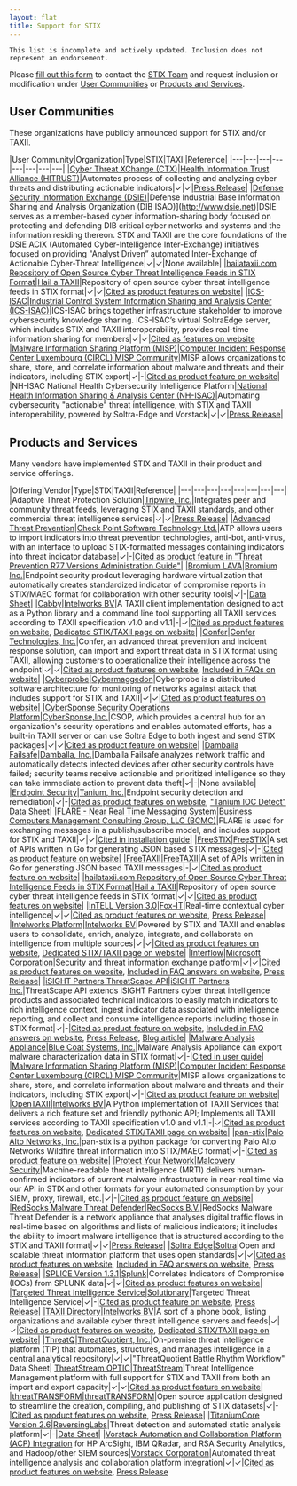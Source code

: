 ```yaml
---
layout: flat
title: Support for STIX
---
```



`This list is incomplete and actively updated. Inclusion does not represent an endorsement.`

Please [fill out this form](http://goo.gl/forms/jKQH7a6TfW) to contact the [STIX Team](mailto:stix@mitre.org) and request inclusion or modification under [User Communities](http://stixproject.github.io/supporters/#user-communities) or [Products and Services](http://stixproject.github.io/supporters/#products-and-services). 

## User Communities
These organizations have publicly announced support for STIX and/or TAXII.

|User Community|Organization|Type|STIX|TAXII|Reference|
|---|---|---|---|---|---|---|---|
|[Cyber Threat XChange (CTX)](https://hitrustalliance.net/cyber-threat-xchange/)|[Health Information Trust Alliance (HITRUST)](https://hitrustalliance.net)|Automates process of collecting and analyzing cyber threats and distributing actionable indicators|&#x2713;|&#x2713;|[Press Release](http://hitrustalliance.net/content/uploads/2014/10/Cyber-Threat-Xchange_Press-Release_final-for-wire.pdf)|
|[Defense Security Information Exchange (DSIE)](http://www.dsie.net)|Defense Industrial Base Information Sharing and Analysis Organization (DIB ISAO)](http://www.dsie.net)|DSIE serves as a member-based cyber information-sharing body focused on protecting and defending DIB critical cyber networks and systems and the information residing thereon. STIX and TAXII are the core foundations of the DSIE ACIX (Automated Cyber-Intelligence Inter-Exchange) initiatives focused on providing "Analyst Driven” automated Inter-Exchange of Actionable Cyber-Threat Intelligence|&#x2713;|&#x2713;|None available|
|[hailataxii.com Repository of Open Source Cyber Threat Intelligence Feeds in STIX Format](http://hailataxii.com/)|[Hail a TAXII](http://hailataxii.com)|Repository of open source cyber threat intelligence feeds in STIX format|&#x2713;|&#x2713;|[Cited as product features on website](http://hailataxii.com)|
|[ICS-ISAC](http://ics-isac.org/sara/)|[Industrial Control System Information Sharing and Analysis Center (ICS-ISAC)](http://ics-isac.org/)|ICS-ISAC brings together infrastructure stakeholder to improve cybersecurity knowledge sharing. ICS-ISAC’s virtual SoltraEdge server, which includes STIX and TAXII interoperability, provides real-time information sharing for members|&#x2713;|&#x2713;|[Cited as features on website](http://ics-isac.org/blog/ics-isac-soltra-edge-taxii-server/)
|[Malware Information Sharing Platform (MISP)](https://github.com/MISP/MISP)|[Computer Incident Response Center Luxembourg (CIRCL) MISP Community](https://www.circl.lu/services/misp-malware-information-sharing-platform)|MISP allows organizations to share, store, and correlate information about malware and threats and their indicators, including STIX export|&#x2713;|-|[Cited as product feature on website](https://github.com/MISP/MISP)|
|NH-ISAC National Health Cybersecurity Intelligence Platform|[National Health Information Sharing & Analysis Center (NH-ISAC)](http://www.nhisac.org/)|Automating cybersecurity "actionable" threat intelligence, with STIX and TAXII interoperability, powered by Soltra-Edge and Vorstack|&#x2713;|&#x2713;|[Press Release](http://www.nhisac.org/blog/the-national-health-isac-and-the-center-for-internet-security-partner-to-strengthen-national-healthcare-public-health-cybersecurity-resilience/)|

## Products and Services
Many vendors have implemented STIX and TAXII in their product and service offerings.

|Offering|Vendor|Type|STIX|TAXII|Reference|
|---|---|---|---|---|---|---|---|
|Adaptive Threat Protection Solution|[Tripwire, Inc.](http://www.tripwire.com/)|Integrates peer and community threat feeds, leveraging STIX and TAXII standards, and other commercial threat intelligence services|&#x2713;|&#x2713;|[Press Release](http://www.tripwire.com/company/news/press-release/tripwire-expands-adaptive-threat-protection-ecosystem/)|
|[Advanced Threat Prevention](http://www.checkpoint.com/products-solutions/threat-prevention/advanced-threat-prevention/index.html)|[Check Point Software Technology Ltd.](http://www.checkpoint.com)|ATP allows users to import indicators into threat prevention technologies, anti-bot, anti-virus, with an interface to upload STIX-formatted messages containing indicators into threat indicator database|&#x2713;|-|[Cited as product feature in "Threat Prevention R77 Versions Administration Guide"](https://dl3.checkpoint.com/paid/3d/3d62cf0c986c24b64f9e7ec79ce386b1/CP_R77_ThreatPrevention_AdminGuide.pdf?HashKey=1428964311_7641271c918302c960d1d86f3af08817&xtn=.pdf)|
|[Bromium LAVA](http://www.bromium.com/products/lava.html)|[Bromium Inc.](http://www.bromium.com/)|Endpoint security prodcut leveraging hardware virtualization that automatically creates standardized indicator of compromise reports in STIX/MAEC format for collaboration with other security tools|&#x2713;|-|[Data Sheet](http://www.bromium.com/sites/default/files/ds-bromium-lava-us-en.pdf)|
|[Cabby](https://github.com/Intelworks/cabby)|[Intelworks BV](http://www.intelworks.com)|A TAXII client implementation designed to act as a Python library and a command line tool supporting all TAXII services according to TAXII specification v1.0 and v1.1|-|&#x2713;|[Cited as product features on website](https://github.com/Intelworks/cabby), [Dedicated STIX/TAXII page on website](https://www.intelworks.com/stix-taxii.html)|
|[Confer](http://www.confer.net/cyberthreat-prevention-network)|[Confer Technologies, Inc.](http://www.confer.net/)|Confer, an advanced threat prevention and incident response solution, can import and export threat data in STIX format using TAXII, allowing customers to operationalize their intelligence across the endpoint|&#x2713;|&#x2713;|[Cited as product features on website](http://www.confer.net/cyberthreat-prevention-network), [Included in FAQs on website](http://www.confer.net/faq#faq-list)|
|[Cyberprobe](http://cyberprobe.sourceforge.net/cyberprobe.html#index-STIX)|[Cybermaggedon](http://cyberprobe.sourceforge.net)|Cyberprobe is a distributed software architecture for monitoring of networks against attack that includes support for STIX and TAXII|&#x2713;|&#x2713;|[Cited as product features on website](http://cyberprobe.sourceforge.net/cyberprobe.html#index-STIX)|
|[CyberSponse Security Operations Platform](http://cybersponse.com/solutions/financial/)|[CyberSponse,Inc.](http://www.cybersponse.com)|CSOP, which provides a central hub for an organization's security operations and enables automated efforts, has a built-in TAXII server or can use Soltra Edge to both ingest and send STIX packages|&#x2713;|&#x2713;|[Cited as product feature on website](http://cybersponse.com/solutions/financial/)|
|[Damballa Failsafe](http://www.damballa.com/)|[Damballa, Inc.](http://www.damballa.com/)|Damballa Failsafe analyzes network traffic and automatically detects infected devices after other security controls have failed; security teams receive actionable and prioritized intelligence so they can take immediate action to prevent data theft|&#x2713;|-|None available|
|[Endpoint Security](https://www.tanium.com/products/endpoint-security/)|[Tanium, Inc.](https://www.tanium.com/)|Endpoint security detection and remediation|&#x2713;|-|[Cited as product features on website](https://www.tanium.com/products/endpoint-security/), ["Tanium IOC Detect" Data Sheet](http://offers.tanium.com/rs/tanium/images/resources-datasheet-tanium-ioc-detect.pdf)|
|[FLARE - Near Real Time Messaging System](https://github.com/bcmc/oss)|[Business Computers Management Consulting Group, LLC (BCMC)](https://bcmcgroup.com/)|FLARE is used for exchanging messages in a publish/subscribe model, and includes support for STIX and TAXII|&#x2713;|&#x2713;|[Cited in installation guide](https://github.com/bcmc/oss/blob/master/FLAREclient-2.0.2/FLAREclient%20Installation%20Guide%20Rev%20E.doc?raw=true)|
|[FreeSTIX](https://github.com/jordan2175/freestix)|[FreeSTIX](https://github.com/jordan2175/freestix)|A set of APIs written in Go for generating JSON based STIX messages|&#x2713;|-|[Cited as product feature on website](https://github.com/jordan2175/freestix)|
|[FreeTAXII](https://github.com/jordan2175/freetaxii)|[FreeTAXII](https://github.com/jordan2175/freetaxii)|A set of APIs written in Go for generating JSON based TAXII messages|-|&#x2713;|[Cited as product feature on website](https://github.com/jordan2175/freetaxii)|
|[hailataxii.com Repository of Open Source Cyber Threat Intelligence Feeds in STIX Format](http://hailataxii.com/)|[Hail a TAXII](http://hailataxii.com)|Repository of open source cyber threat intelligence feeds in STIX format|&#x2713;|&#x2713;|[Cited as product features on website](http://hailataxii.com/)|
|[InTELL Version 3.0](https://fox-it.com/intell)|[Fox-IT](https://fox-it.com)|Real-time contextual cyber intelligence|&#x2713;|&#x2713;|[Cited as product features on website](https://fox-it.com/intell), [Press Release](https://www.fox-it.com/en/press-releases/fox-releases-intell-3-0-adding-stix-taxii-support-real-time-visualisations/)|
|[Intelworks Platform](http://www.intelworks.com/platform.html)|[Intelworks BV](http://www.intelworks.com)|Powered by STIX and TAXII and enables users to consolidate, enrich, analyze, integrate, and collaborate on intelligence from multiple sources|&#x2713;|&#x2713;|[Cited as product features on website](http://www.intelworks.com/platform.html), [Dedicated STIX/TAXII page on website](https://www.intelworks.com/stix-taxii.html)|
|[Interflow](https://technet.microsoft.com/en-us/security/dn750892)|[Microsoft Corporation](http://www.microsoft.com)|Security and threat information exchange platform|&#x2713;|&#x2713;|[Cited as product features on website](https://technet.microsoft.com/en-us/security/dn726547), [Included in FAQ answers on website](https://technet.microsoft.com/en-us/security/dn727293), [Press Release](http://blogs.technet.com/b/msrc/archive/2014/06/23/announcing-microsoft-interflow.aspx)|
|[iSIGHT Partners ThreatScape API](http://www.isightpartners.com/products/threatscape-api-sdk/)|[iSIGHT Partners Inc.](http://www.isightpartners.com/)|ThreatScape API extends iSIGHT Partners cyber threat intelligence products and associated technical indicators to easily match indicators to rich intelligence context, ingest indicator data associated with intelligence reporting, and collect and consume intelligence reports including those in STIX format|&#x2713;|-|[Cited as product feature on website](http://www.isightpartners.com/2014/04/api-2/), [Included in FAQ answers on website](http://www.isightpartners.com/doc/sdk-bp-docs/#/faq), [Press Release](http://www.isightpartners.com/press-releases/isight-partners-threatscape-api-delivers-machine-machine-integration-forward-looking-cyber-threat-intelligence/), [Blog article](http://www.isightpartners.com/2015/01/announcing-threatscape-api-version-2/)|
|[Malware Analysis Appliance](https://www.bluecoat.com/products/malware-analysis-appliance)|[Blue Coat Systems, Inc.](https://www.bluecoat.com/)|Malware Analysis Appliance can export malware characterization data in STIX format|&#x2713;|-|[Cited in user guide](https://bto.bluecoat.com/sites/default/files/tech_pubs/MAA_4.2.1_Analysis-Center-Guide-2014-12-10.pdf)|
|[Malware Information Sharing Platform (MISP)](https://github.com/MISP/MISP)|[Computer Incident Response Center Luxembourg (CIRCL) MISP Community](https://www.circl.lu/services/misp-malware-information-sharing-platform)|MISP allows organizations to share, store, and correlate information about malware and threats and their indicators, including STIX export|&#x2713;|-|[Cited as product feature on website](https://github.com/MISP/MISP)|
|[OpenTAXII](https://github.com/Intelworks/OpenTAXII)|[Intelworks BV](http://www.intelworks.com)|A Python implementation of TAXII Services that delivers a rich feature set and friendly pythonic API; Implements all TAXII services according to TAXII specification v1.0 and v1.1|-|&#x2713;|[Cited as product features on website](https://github.com/Intelworks/OpenTAXII), [Dedicated STIX/TAXII page on website](https://www.intelworks.com/stix-taxii.html)|
|[pan-stix](https://github.com/PaloAltoNetworks-BD/pan-stix)|[Palo Alto Networks, Inc.](https://www.paloaltonetworks.com/)|pan-stix is a python package for converting Palo Alto Networks Wildfire threat information into STIX/MAEC format|&#x2713;|-|[Cited as product feature on website](https://github.com/PaloAltoNetworks-BD/pan-stix)|
|[Protect Your Network](http://www.malcovery.com/protect-your-network)|[Malcovery Security](http://www.malcovery.com/)|Machine-readable threat intelligence (MRTI) delivers human-confirmed indicators of current malware infrastructure in near-real time via our API in STIX and other formats for your automated consumption by your SIEM, proxy, firewall, etc.|&#x2713;|-|[Cited as product feature on website](http://www.malcovery.com/protect-your-network)|
|[RedSocks Malware Threat Defender](http://www.redsocks.nl/en/#key-features)|[RedSocks B.V.](http://www.redsocks.nl/en/)|RedSocks Malware Threat Defender is a network appliance that analyses digital traffic flows in real-time based on algorithms and lists of malicious indicators; it includes the ability to import malware intelligence that is structured according to the STIX and TAXII format|&#x2713;|&#x2713;|[Press Release](http://redsocksmtd.blogspot.nl/2015/04/redsocks-adopting-stix-and-taxii.html)|
|[Soltra Edge](http://www.soltraedge.com)|[Soltra](http://www.soltraedge.com)|Open and scalable threat information platform that uses open standards|&#x2713;|&#x2713;|[Cited as product features on website](http://avalanche.fsisac.com/soltra/products), [Included in FAQ answers on website](http://avalanche.fsisac.com/soltra/faqs), [Press Release](http://www.dtcc.com/news/2014/september/24/fs-isac-and-dtcc-announce-soltra.aspx)|
|[SPLICE Version 1.3.1](https://splunkbase.splunk.com/app/2637/)|[Splunk](http://www.splunk.com)|Correlates Indicators of Compromise (IOCs) from SPLUNK data|&#x2713;|&#x2713;|[Cited as product features on website](https://splunkbase.splunk.com/app/2637/)|
|[Targeted Threat Intelligence Service](http://www.solutionary.com/services/targeted-threat-intelligence/managed-targeted-threat-intelligence/)|[Solutionary](http://www.solutionary.com)|Targeted Threat Intelligence Service|&#x2713;|-|[Cited as product feature on website](http://www.solutionary.com/services/targeted-threat-intelligence/managed-targeted-threat-intelligence/), [Press Release](http://www.solutionary.com/services/targeted-threat-intelligence/managed-targeted-threat-intelligence/)|
|[TAXII Directory](http://www.taxiidirectory.com)|[Intelworks BV](http://www.intelworks.com)|A sort of a phone book, listing organizations and available cyber threat intelligence servers and feeds|&#x2713;|&#x2713;|[Cited as product features on website](http://www.taxiidirectory.com), [Dedicated STIX/TAXII page on website](https://www.intelworks.com/stix-taxii.html)|
|[ThreatQ](https://www.threatq.com/)|[ThreatQuotient, Inc.](https://www.threatq.com/)|On-premise threat intelligence platform (TIP) that automates, structures, and manages intelligence in a central analytical repository|&#x2713;|&#x2713;|"ThreatQuotient Battle Rhythm Workflow" Data Sheet|
[ThreatStream OPTIC](https://threatstream.com/platform)|[ThreatStream](www.threatstream.com)|Threat Intelligence Management platform with full support for STIX and TAXII from both an import and export capacity|&#x2713;|&#x2713;|[Cited as product feature on website](https://threatstream.com/platform)|
|[threatTRANSFORM](https://threattransform.com/)|[threatTRANSFORM](https://threattransform.com/)|Open source application designed to streamline the creation, compiling, and publishing of STIX datasets|&#x2713;|-|[Cited as product features on website](https://threattransform.com/documentation.html), [Press Release](http://www.marketwired.com/press-release/threattransform-open-source-app-jumpstarts-stix-based-threat-data-classification-1903846.htm)|
|[TitaniumCore Version 2.6](http://www.reversinglabs.com/products/malware-analysis-solution.html)|[ReversingLabs](http://www.reversinglabs.com)|Threat detection and automated static analysis platform|&#x2713;|-|[Data Sheet](http://www.reversinglabs.com/sites/default/files/datasheets/DS%20-%20TitaniumCore-2014-05-30.pdf)|
|[Vorstack Automation and Collaboration Platform (ACP) Integration](https://vorstack.com/markets/) for HP ArcSight, IBM QRadar, and RSA Security Analytics, and Hadoop/other SIEM sources|[Vorstack Corporation](https://vorstack.com/)|Automated threat intelligence analysis and collaboration platform integration|&#x2713;|&#x2713;|[Cited as product features on website](https://vorstack.com/markets/), [Press Release](http://vorstack.com/press-releases/)
